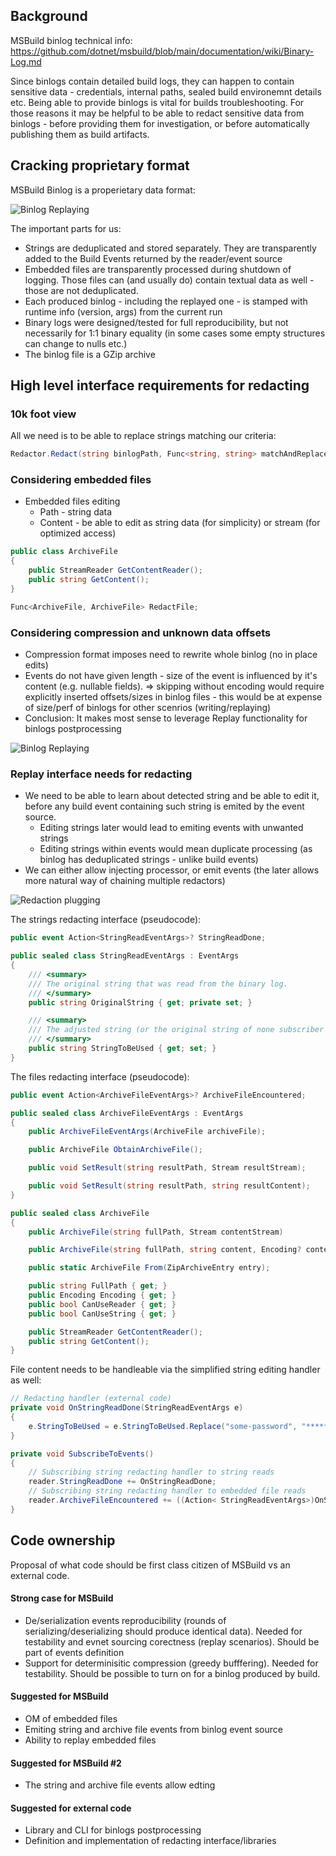## Background
MSBuild binlog technical info: https://github.com/dotnet/msbuild/blob/main/documentation/wiki/Binary-Log.md

Since binlogs contain detailed build logs, they can happen to contain sensitive data - credentials, internal paths, sealed build environemnt details etc.
Being able to provide binlogs is vital for builds troubleshooting. For those reasons it may be helpful to be able to redact sensitive data from binlogs - before providing them for investigation, or before automatically publishing them as build artifacts.

## Cracking proprietary format
MSBuild Binlog is a properietary data format:

![Binlog Replaying](binlog-internals.png)

The important parts for us:
* Strings are deduplicated and stored separately. They are transparently added to the Build Events returned by the reader/event source
* Embedded files are transparently processed during shutdown of logging. Those files can (and usually do) contain textual data as well - those are not deduplicated.
* <a name="stamping"></a>Each produced binlog - including the replayed one - is stamped with runtime info (version, args) from the current run
* <a name="binary_inequality"></a>Binary logs were designed/tested for full reproducibility, but not necessarily for 1:1 binary equality (in some cases some empty structures can change to nulls etc.)
* The binlog file is a GZip archive

## High level interface requirements for redacting

### 10k foot view

All we need is to be able to replace strings matching our criteria:

```csharp
Redactor.Redact(string binlogPath, Func<string, string> matchAndReplace);
```

### Considering embedded files 

* Embedded files editing
  * Path - string data
  * Content - be able to edit as string data (for simplicity) or stream (for optimized access)

```csharp
public class ArchiveFile
{
    public StreamReader GetContentReader();
    public string GetContent();
}

Func<ArchiveFile, ArchiveFile> RedactFile;
```

### Considering compression and unknown data offsets

* Compression format imposes need to rewrite whole binlog (no in place edits)
* Events do not have given length - size of the event is influenced by it's content (e.g. nullable fields). => skipping without encoding would require explicitly inserted offsets/sizes in binlog files - this would be at expense of size/perf of binlogs for other scenrios (writing/replaying)
* Conclusion: It makes most sense to leverage Replay functionality for binlogs postprocessing

![Binlog Replaying](replay.png)

### Replay interface needs for redacting

* We need to be able to learn about detected string and be able to edit it, before any build event containing such string is emited by the event source.
   * Editing strings later would lead to emiting events with unwanted strings
   * Editing strings within events would mean duplicate processing (as binlog has deduplicated strings - unlike build events)
* We can either allow injecting processor, or emit events (the later allows more natural way of chaining multiple redactors)

![Redaction plugging](redact-plug.png)

The strings redacting interface (pseudocode):

```csharp
public event Action<StringReadEventArgs>? StringReadDone;

public sealed class StringReadEventArgs : EventArgs
{
    /// <summary>
    /// The original string that was read from the binary log.
    /// </summary>
    public string OriginalString { get; private set; }

    /// <summary>
    /// The adjusted string (or the original string of none subscriber replaced it) that will be used by the reader.
    /// </summary>
    public string StringToBeUsed { get; set; }
}
```

The files redacting interface (pseudocode):

```csharp
public event Action<ArchiveFileEventArgs>? ArchiveFileEncountered;

public sealed class ArchiveFileEventArgs : EventArgs
{
    public ArchiveFileEventArgs(ArchiveFile archiveFile);

    public ArchiveFile ObtainArchiveFile();

    public void SetResult(string resultPath, Stream resultStream);

    public void SetResult(string resultPath, string resultContent);
}

public sealed class ArchiveFile
{
    public ArchiveFile(string fullPath, Stream contentStream)

    public ArchiveFile(string fullPath, string content, Encoding? contentEncoding = null)

    public static ArchiveFile From(ZipArchiveEntry entry);

    public string FullPath { get; }
    public Encoding Encoding { get; }
    public bool CanUseReader { get; }
    public bool CanUseString { get; }

    public StreamReader GetContentReader();
    public string GetContent();
}
```

File content needs to be handleable via the simplified string editing handler as well:

```csharp
// Redacting handler (external code)
private void OnStringReadDone(StringReadEventArgs e)
{
    e.StringToBeUsed = e.StringToBeUsed.Replace("some-password", "******");
}

private void SubscribeToEvents()
{
    // Subscribing string redacting handler to string reads
    reader.StringReadDone += OnStringReadDone;
    // Subscribing string redacting handler to embedded file reads
    reader.ArchiveFileEncountered += ((Action< StringReadEventArgs>)OnStringReadDone).ToArchiveFileHandler();
}
```

## Code ownership

Proposal of what code should be first class citizen of MSBuild vs an external code.

#### Strong case for MSBuild

* De/serialization events reproducibility (rounds of serializing/deserializing should produce identical data). Needed for testability and evnet sourcing corectness (replay scenarios). Should be part of events definition
* Support for determinisitic compression (greedy bufffering). Needed for testability. Should be possible to turn on for a binlog produced by build.

#### Suggested for MSBuild
* OM of embedded files
* Emiting string and archive file events from binlog event source
* Ability to replay embedded files

#### Suggested for MSBuild #2
* The string and archive file events allow edting

#### Suggested for external code
* Library and CLI for binlogs postprocessing
* Definition and implementation of redacting interface/libraries